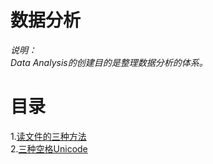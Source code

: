 数据分析
===

*说明：*<br>
*Data Analysis的创建目的是整理数据分析的体系。*<br>

# 目录
1.[读文件的三种方法](https://github.com/ZHH-LIU/Data-Analysis/blob/main/%E8%AF%BB%E6%96%87%E4%BB%B6%E7%9A%84%E4%B8%89%E7%A7%8D%E6%96%B9%E6%B3%95.md#%E8%AF%BB%E6%96%87%E4%BB%B6%E7%9A%84%E4%B8%89%E7%A7%8D%E6%96%B9%E6%B3%95)<br>
2.[三种空格Unicode](https://github.com/ZHH-LIU/Data-Analysis/blob/main/%E4%B8%89%E7%A7%8D%E7%A9%BA%E6%A0%BCunicode.md)
